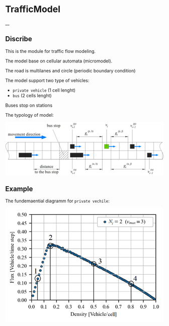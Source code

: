 # TrafficModel

__
## Discribe
This is the module for traffic flow modeling.

The model base on cellular automata (micromodel).

The road is multilanes and circle (periodic boundary condition)

The model support two type of vehicles:

* `private vehicle` (1 cell lenght)
* `bus` (2 cells lenght)

Buses stop on stations

The typology of model:

![The topology](calculate/data/topology.jpg)

## Example

The fundemaential diagramm for `private vechile`:

![fundamential diagramm](calculate/data/fund.png)
